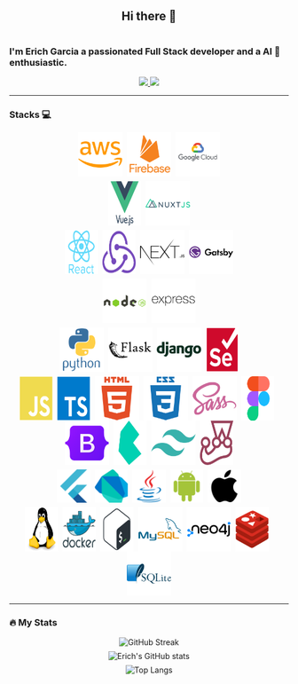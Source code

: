 <div style="display: flex; align-items: center; flex-flow: column nowrap;">
  <h2> Hi there 👋 </h2>
  <h3> I'm Erich Garcia a passionated Full Stack developer and a AI 🤖 enthusiastic. </h3>
  <div>
    <a href="https://www.linkedin.com/in/egpayares/">
      <img src="https://img.shields.io/badge/LinkedIn-0077B5?style=for-the-badge&logo=linkedin&logoColor=white"/>
    </a>
    <a href="https://www.upwork.com/freelancers/erichg">
      <img src="https://img.shields.io/badge/Upwork-14A800?style=for-the-badge&logo=upwork&logoColor=white"/>
    </a>
  </div>
</div>

---
### Stacks 💻

<div style="display: flex; justify-content: center;">
  <img src="https://raw.githubusercontent.com/devicons/devicon/master/icons/amazonwebservices/amazonwebservices-plain-wordmark.svg" width="80" alt="AWS" style="margin-right: 0.5rem">
  <img src="https://raw.githubusercontent.com/devicons/devicon/master/icons/firebase/firebase-plain-wordmark.svg" width="80" alt="Firebase" style="margin-right: 0.5rem">
  <img src="https://raw.githubusercontent.com/devicons/devicon/1119b9f84c0290e0f0b38982099a2bd027a48bf1/icons/googlecloud/googlecloud-original-wordmark.svg" width="80" alt="GCP">
</div>

<div style="display: flex; justify-content: center; margin-top: 0.5rem">
  <img src="https://raw.githubusercontent.com/devicons/devicon/master/icons/vuejs/vuejs-original-wordmark.svg" width="60" alt="VueJS" style="margin-right: 0.5rem">
  <img src="https://raw.githubusercontent.com/devicons/devicon/master/icons/nuxtjs/nuxtjs-original-wordmark.svg" width="80" alt="NuxtJS">
</div>

<div style="display: flex; justify-content: center; margin-top: 0.5rem">
  <img src="https://raw.githubusercontent.com/devicons/devicon/master/icons/react/react-original-wordmark.svg" width="60" alt="React" style="margin-right: 0.5rem">
  <img src="https://raw.githubusercontent.com/devicons/devicon/master/icons/redux/redux-original.svg" width="60" alt="Redux" style="margin-right: 0.5rem">
  <img src="https://raw.githubusercontent.com/devicons/devicon/master/icons/nextjs/nextjs-original-wordmark.svg" width="80" alt="NextJS" style="margin-right: 0.5rem">
  <img src="https://raw.githubusercontent.com/devicons/devicon/master/icons/gatsby/gatsby-original-wordmark.svg" width="80" alt="Gatsby">
</div>

<div style="display: flex; justify-content: center; margin-top: 0.5rem">
  <img src="https://raw.githubusercontent.com/devicons/devicon/master/icons/nodejs/nodejs-original-wordmark.svg" width="80" alt="NodeJS" style="margin-right: 0.5rem">
  <img src="https://raw.githubusercontent.com/devicons/devicon/master/icons/express/express-original-wordmark.svg" width="80" alt="Express">
</div>

<div style="display: flex; justify-content: center; margin-top: 0.5rem">
  <img src="https://raw.githubusercontent.com/devicons/devicon/master/icons/python/python-original-wordmark.svg" width="80" alt="Python" style="margin-right: 0.5rem">
  <img src="https://raw.githubusercontent.com/devicons/devicon/master/icons/flask/flask-original-wordmark.svg" width="80" alt="Flask" style="margin-right: 0.5rem">
  <img src="https://raw.githubusercontent.com/devicons/devicon/master/icons/django/django-plain-wordmark.svg" width="80" alt="Django" style="margin-right: 0.5rem">
  <img src="https://raw.githubusercontent.com/devicons/devicon/master/icons/selenium/selenium-original.svg" width="60" alt="Selenium">
</div>

<div style="display: flex; justify-content: center; flex-wrap: wrap; margin-top: 0.5rem">
  <img src="https://raw.githubusercontent.com/devicons/devicon/master/icons/javascript/javascript-plain.svg" width="60" alt="JS" style="margin-right: 0.5rem">
  <img src="https://raw.githubusercontent.com/devicons/devicon/master/icons/typescript/typescript-original.svg" width="60" alt="TS" style="margin-right: 0.5rem">
  <img src="https://raw.githubusercontent.com/devicons/devicon/master/icons/html5/html5-plain-wordmark.svg" width="80" alt="HTML5" style="margin-right: 0.5rem">
  <img src="https://raw.githubusercontent.com/devicons/devicon/master/icons/css3/css3-plain-wordmark.svg" width="80" alt="CSS3" style="margin-right: 0.5rem">
  <img src="https://raw.githubusercontent.com/devicons/devicon/master/icons/sass/sass-original.svg" width="80" alt="SASS" style="margin-right: 0.5rem">
  <img src="https://raw.githubusercontent.com/devicons/devicon/master/icons/figma/figma-original.svg" width="60" alt="Figma" style="margin-right: 0.5rem">
  <img src="https://raw.githubusercontent.com/devicons/devicon/master/icons/bootstrap/bootstrap-original.svg" width="80" alt="Bootstrap" style="margin-right: 0.5rem">
  <img src="https://raw.githubusercontent.com/devicons/devicon/master/icons/bulma/bulma-plain.svg" width="60" alt="Bulma" style="margin-right: 0.5rem">
  <img src="https://raw.githubusercontent.com/devicons/devicon/master/icons/tailwindcss/tailwindcss-plain.svg" width="80" alt="Tailwindcss" style="margin-right: 0.5rem">
  <img src="https://raw.githubusercontent.com/devicons/devicon/master/icons/jest/jest-plain.svg" width="60" alt="Jest">
</div>

<div style="display: flex; justify-content: center; margin-top: 0.5rem">
  <img src="https://raw.githubusercontent.com/devicons/devicon/master/icons/flutter/flutter-original.svg" width="60" alt="Flutter" style="margin-right: 0.5rem">
  <img src="https://raw.githubusercontent.com/devicons/devicon/master/icons/dart/dart-original.svg" width="60" alt="Dart" style="margin-right: 0.5rem">
  <img src="https://raw.githubusercontent.com/devicons/devicon/master/icons/java/java-original.svg" width="60" alt="Java" style="margin-right: 0.5rem">
  <img src="https://raw.githubusercontent.com/devicons/devicon/master/icons/android/android-original.svg" width="60" alt="Android" style="margin-right: 0.5rem">
  <img src="https://raw.githubusercontent.com/devicons/devicon/master/icons/apple/apple-original.svg" width="60" alt="Apple">
</div>

<div style="display: flex; justify-content: center; flex-wrap: wrap; margin-top: 0.5rem">
  <img src="https://raw.githubusercontent.com/devicons/devicon/master/icons/linux/linux-original.svg" width="60" alt="Linux" style="margin-right: 0.5rem">
  <img src="https://raw.githubusercontent.com/devicons/devicon/master/icons/docker/docker-original-wordmark.svg" width="60" alt="Docker" style="margin-right: 0.5rem">
  <img src="https://raw.githubusercontent.com/devicons/devicon/master/icons/bash/bash-original.svg" width="60" alt="Bash" style="margin-right: 0.5rem">
  <img src="https://raw.githubusercontent.com/devicons/devicon/master/icons/mysql/mysql-original-wordmark.svg" width="80" alt="Mysql" style="margin-right: 0.5rem">
  <img src="https://raw.githubusercontent.com/devicons/devicon/master/icons/neo4j/neo4j-original-wordmark.svg" width="80" alt="Neo4j" style="margin-right: 0.5rem">
  <img src="https://raw.githubusercontent.com/devicons/devicon/master/icons/redis/redis-original.svg" width="60" alt="Redis" style="margin-right: 0.5rem">
  <img src="https://raw.githubusercontent.com/devicons/devicon/master/icons/sqlite/sqlite-original-wordmark.svg" width="80" alt="Sqlite">
</div>


---
### 🔥 My Stats
<div style="display: flex; align-items: center; flex-flow: column nowrap;">
  <img alt="GitHub Streak" src="http://github-readme-streak-stats.herokuapp.com?user=ehoraizon&theme=vue-dark&hide_border=true" style="margin-bottom: 0.5rem">
  <img alt="Erich's GitHub stats" src="https://github-readme-stats.vercel.app/api?username=ehoraizon&show_icons=true&theme=radical&hide_border=true" style="margin-bottom: 0.5rem">
  <img alt="Top Langs" src="https://github-readme-stats.vercel.app/api/top-langs/?username=ehoraizon&layout=compact&theme=radical&hide_border=true">
</div>
